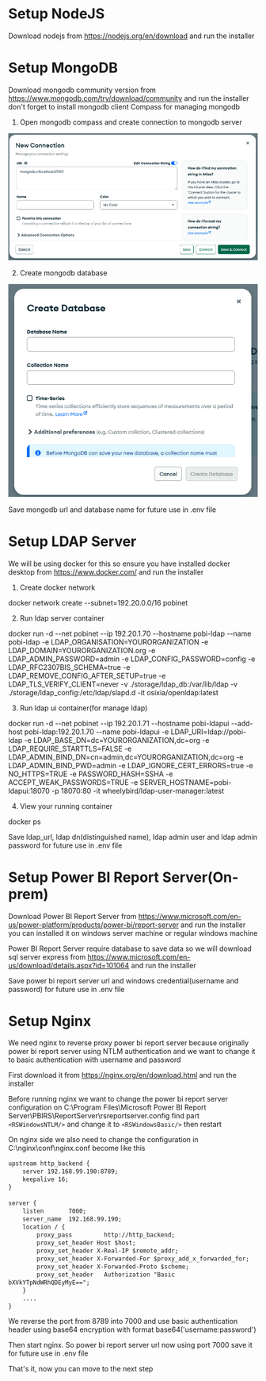 # Setup NodeJS

Download nodejs from https://nodejs.org/en/download and run the installer

# Setup MongoDB

Download mongodb community version from https://www.mongodb.com/try/download/community and run the installer
don't forget to install mongodb client Compass for managing mongodb

1. Open mongodb compass and create connection to mongodb server

![mongodb_connection](https://github.com/renosuprastiyo/pobi-powerbi-userinterface/blob/main/resources/mongodb_connection.png)

2. Create mongodb database

![mongodb_createdb](https://github.com/renosuprastiyo/pobi-powerbi-userinterface/blob/main/resources/mongodb_createdb.png)

Save mongodb url and database name for future use in .env file

# Setup LDAP Server

We will be using docker for this so ensure you have installed docker desktop from https://www.docker.com/ and run the installer
1. Create docker network

docker network create --subnet=192.20.0.0/16 pobinet

2. Run ldap server container

docker run -d --net pobinet --ip 192.20.1.70 --hostname pobi-ldap --name pobi-ldap -e LDAP_ORGANISATION=YOURORGANIZATION -e LDAP_DOMAIN=YOURORGANIZATION.org -e LDAP_ADMIN_PASSWORD=admin -e LDAP_CONFIG_PASSWORD=config -e LDAP_RFC2307BIS_SCHEMA=true -e LDAP_REMOVE_CONFIG_AFTER_SETUP=true -e LDAP_TLS_VERIFY_CLIENT=never -v ./storage/ldap_db:/var/lib/ldap -v ./storage/ldap_config:/etc/ldap/slapd.d -it osixia/openldap:latest

3. Run ldap ui container(for manage ldap)

docker run -d --net pobinet --ip 192.20.1.71 --hostname pobi-ldapui --add-host pobi-ldap:192.20.1.70 --name pobi-ldapui -e LDAP_URI=ldap://pobi-ldap -e LDAP_BASE_DN=dc=YOURORGANIZATION,dc=org -e LDAP_REQUIRE_STARTTLS=FALSE -e LDAP_ADMIN_BIND_DN=cn=admin,dc=YOURORGANIZATION,dc=org -e LDAP_ADMIN_BIND_PWD=admin -e LDAP_IGNORE_CERT_ERRORS=true -e NO_HTTPS=TRUE -e PASSWORD_HASH=SSHA -e ACCEPT_WEAK_PASSWORDS=TRUE -e SERVER_HOSTNAME=pobi-ldapui:18070 -p 18070:80 -it wheelybird/ldap-user-manager:latest

4. View your running container

docker ps

Save ldap_url, ldap dn(distinguished name), ldap admin user and ldap admin password for future use in .env file

# Setup Power BI Report Server(On-prem)

Download Power BI Report Server from https://www.microsoft.com/en-us/power-platform/products/power-bi/report-server and run the installer you can installed it on windows server machine or regular windows machine

Power BI Report Server require database to save data so we will download sql server express from https://www.microsoft.com/en-us/download/details.aspx?id=101064 and run the installer

Save power bi report server url and windows credential(username and password) for future use in .env file

# Setup Nginx

We need nginx to reverse proxy power bi report server because originally power bi report server using NTLM authentication and we want to change it to basic authentication with username and password

First download it from https://nginx.org/en/download.html and run the installer

Before running nginx we want to change the power bi report server configuration on C:\Program Files\Microsoft Power BI Report Server\PBIRS\ReportServer\rsreportserver.config find part ```<RSWindowsNTLM/>``` and change it to ```<RSWindowsBasic/>``` then restart 

On nginx side we also need to change the configuration in C:\nginx\conf\nginx.conf become like this

```
upstream http_backend {
    server 192.168.99.190:8789;
    keepalive 16;
}
    
server {
    listen       7000;
    server_name  192.168.99.190;
    location / {
        proxy_pass         http://http_backend;
        proxy_set_header Host $host;
        proxy_set_header X-Real-IP $remote_addr;
        proxy_set_header X-Forwarded-For $proxy_add_x_forwarded_for;
        proxy_set_header X-Forwarded-Proto $scheme;
        proxy_set_header   Authorization "Basic bXVkYTpNdWRhQDEyMyE==";
    }
    ....
}
```

We reverse the port from 8789 into 7000 and use basic authentication header using base64 encryption with format base64('username:password')

Then start nginx. So power bi report server url now using port 7000 save it for future use in .env file

That's it, now you can move to the next step
